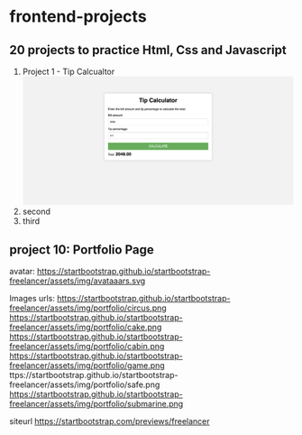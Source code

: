 # frontend-projects

## 20 projects to practice Html, Css and Javascript

 1. Project 1 - Tip Calcualtor
 ![Tip calculator](/project-images/project1-tip-calculator.png)
 2. second
 3. third


 ## project 10: Portfolio Page

 avatar:
 	https://startbootstrap.github.io/startbootstrap-freelancer/assets/img/avataaars.svg

 Images urls:
    https://startbootstrap.github.io/startbootstrap-freelancer/assets/img/portfolio/circus.png
    https://startbootstrap.github.io/startbootstrap-freelancer/assets/img/portfolio/cake.png
    https://startbootstrap.github.io/startbootstrap-freelancer/assets/img/portfolio/cabin.png
    https://startbootstrap.github.io/startbootstrap-freelancer/assets/img/portfolio/game.png
    ttps://startbootstrap.github.io/startbootstrap-freelancer/assets/img/portfolio/safe.png
    https://startbootstrap.github.io/startbootstrap-freelancer/assets/img/portfolio/submarine.png
 

 siteurl
   https://startbootstrap.com/previews/freelancer